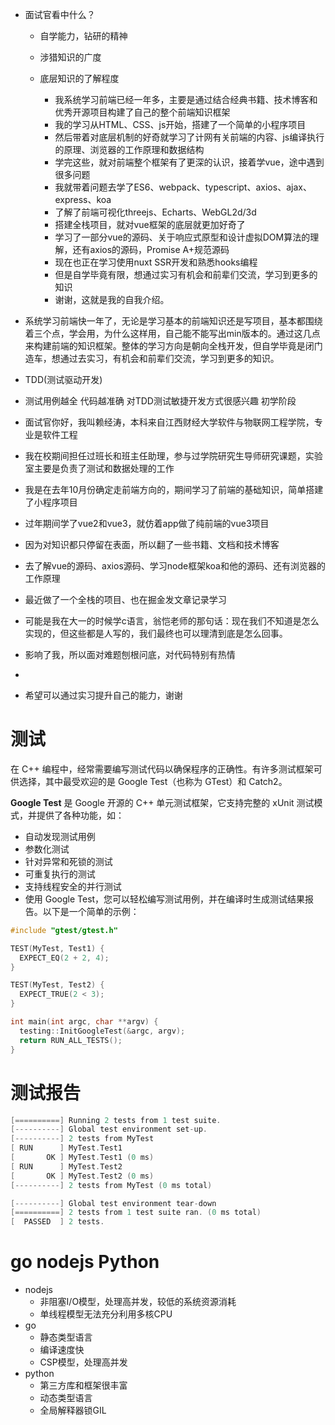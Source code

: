 - 面试官看中什么？
  - 自学能力，钻研的精神
  - 涉猎知识的广度
  - 底层知识的了解程度


    - 我系统学习前端已经一年多，主要是通过结合经典书籍、技术博客和优秀开源项目构建了自己的整个前端知识框架
    - 我的学习从HTML、CSS、js开始，搭建了一个简单的小程序项目
    - 然后带着对底层机制的好奇就学习了计网有关前端的内容、js编译执行的原理、浏览器的工作原理和数据结构
    - 学完这些，就对前端整个框架有了更深的认识，接着学vue，途中遇到很多问题
    - 我就带着问题去学了ES6、webpack、typescript、axios、ajax、express、koa
    - 了解了前端可视化threejs、Echarts、WebGL2d/3d
    - 搭建全栈项目，就对vue框架的底层就更加好奇了
    - 学习了一部分vue的源码、关于响应式原型和设计虚拟DOM算法的理解，还有axios的源码，Promise A+规范源码
    - 现在也正在学习使用nuxt SSR开发和熟悉hooks编程
    - 但是自学毕竟有限，想通过实习有机会和前辈们交流，学习到更多的知识
    - 谢谢，这就是我的自我介绍。

- 系统学习前端快一年了，无论是学习基本的前端知识还是写项目，基本都围绕着三个点，学会用，为什么这样用，自己能不能写出min版本的。通过这几点来构建前端的知识框架。整体的学习方向是朝向全栈开发，但自学毕竟是闭门造车，想通过去实习，有机会和前辈们交流，学习到更多的知识。

- TDD(测试驱动开发)
- 测试用例越全 代码越准确 对TDD测试敏捷开发方式很感兴趣 初学阶段


- 面试官你好，我叫赖经涛，本科来自江西财经大学软件与物联网工程学院，专业是软件工程
- 我在校期间担任过班长和班主任助理，参与过学院研究生导师研究课题，实验室主要是负责了测试和数据处理的工作
- 我是在去年10月份确定走前端方向的，期间学习了前端的基础知识，简单搭建了小程序项目
- 过年期间学了vue2和vue3，就仿着app做了纯前端的vue3项目
- 因为对知识都只停留在表面，所以翻了一些书籍、文档和技术博客
- 去了解vue的源码、axios源码、学习node框架koa和他的源码、还有浏览器的工作原理
- 最近做了一个全栈的项目、也在掘金发文章记录学习
- 可能是我在大一的时候学c语言，翁恺老师的那句话：现在我们不知道是怎么实现的，但这些都是人写的，我们最终也可以理清到底是怎么回事。
- 影响了我，所以面对难题刨根问底，对代码特别有热情
- 
- 希望可以通过实习提升自己的能力，谢谢

# 测试
在 C++ 编程中，经常需要编写测试代码以确保程序的正确性。有许多测试框架可供选择，其中最受欢迎的是 Google Test（也称为 GTest）和 Catch2。

**Google Test** 是 Google 开源的 C++ 单元测试框架，它支持完整的 xUnit 测试模式，并提供了各种功能，如：

- 自动发现测试用例
- 参数化测试
- 针对异常和死锁的测试
- 可重复执行的测试
- 支持线程安全的并行测试
- 使用 Google Test，您可以轻松编写测试用例，并在编译时生成测试结果报告。以下是一个简单的示例：

```c++
#include "gtest/gtest.h"

TEST(MyTest, Test1) {
  EXPECT_EQ(2 + 2, 4);
}

TEST(MyTest, Test2) {
  EXPECT_TRUE(2 < 3);
}

int main(int argc, char **argv) {
  testing::InitGoogleTest(&argc, argv);
  return RUN_ALL_TESTS();
}

```
# 测试报告
```c++
[==========] Running 2 tests from 1 test suite.
[----------] Global test environment set-up.
[----------] 2 tests from MyTest
[ RUN      ] MyTest.Test1
[       OK ] MyTest.Test1 (0 ms)
[ RUN      ] MyTest.Test2
[       OK ] MyTest.Test2 (0 ms)
[----------] 2 tests from MyTest (0 ms total)

[----------] Global test environment tear-down
[==========] 2 tests from 1 test suite ran. (0 ms total)
[  PASSED  ] 2 tests.

```
# go nodejs Python
- nodejs
  - 非阻塞I/O模型，处理高并发，较低的系统资源消耗
  - 单线程模型无法充分利用多核CPU
- go
  - 静态类型语言
  - 编译速度快
  - CSP模型，处理高并发
- python
  - 第三方库和框架很丰富
  - 动态类型语言
  - 全局解释器锁GIL



